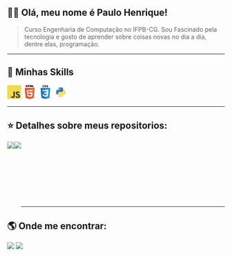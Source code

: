## 👨‍💻 Olá, meu nome é <strong>Paulo Henrique!</strong>

> Curso Engenharia de Computação no IFPB-CG. Sou Fascinado pela tecnologia e gosto de aprender sobre coisas novas no dia a dia, dentre elas, programação.

----

## 🚀 <strong>Minhas Skills </strong>

<code><img height="32" src="https://raw.githubusercontent.com/github/explore/80688e429a7d4ef2fca1e82350fe8e3517d3494d/topics/javascript/javascript.png" alt="Javascript"/></code>
<code><img height="32" src="https://raw.githubusercontent.com/github/explore/80688e429a7d4ef2fca1e82350fe8e3517d3494d/topics/html/html.png" alt="HTML5"/></code>
<code><img height="32" src="https://raw.githubusercontent.com/github/explore/80688e429a7d4ef2fca1e82350fe8e3517d3494d/topics/css/css.png" alt="CSS"/></code>
<code><img height="32" src="https://raw.githubusercontent.com/github/explore/80688e429a7d4ef2fca1e82350fe8e3517d3494d/topics/python/python.png" alt="Python"/></code>

---

## ⭐ <strong>Detalhes sobre meus repositorios:</strong>
<img height ="170" align ="left" src="https://github-readme-stats.vercel.app/api?username=PHFelipe&show_icons=true"/>
<img height ="170" align="left" src="https://github-readme-stats.anuraghazra1.vercel.app/api/top-langs/?username=PHFelipe&layout=compact&theme=default" />
<br/>
<br/>
<br/>
<br/>
<br/>
<br/>
<br/>
<br/>

----
## 🌎  <strong>Onde me encontrar:</strong>
<a href = "mailto:contato.henrique.felipe@gmail.com"><img src="https://img.shields.io/badge/-Gmail-%23333?style=for-the-badge&logo=gmail&logoColor=white" target="_blank"></a>
<a href="https://www.linkedin.com/in/paulo-henrique-3999341b8/" target="_blank"><img src="https://img.shields.io/badge/-LinkedIn-%230077B5?style=for-the-badge&logo=linkedin&logoColor=white" target="_blank"></a> 
